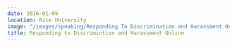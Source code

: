 ```yaml
---
date: 2016-01-09
location: Rice University
image: "/images/speaking/Responding To Discrimination and Harassment Online - Rice University.001.png"
title: Responding to Discrimintion and Harassment Online
---
```

